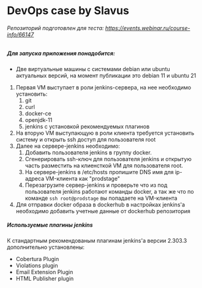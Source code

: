 # DevOps case by Slavus
###### Репозиторий подготовлен для теста: https://events.webinar.ru/course-info/66147
##### Для запуска приложения понадобится:  
* Две виртуальные машины с системами debian или ubuntu актуальных версий, на момент публикации это debian 11 и ubuntu 21
1. Первая VM выступает в роли jenkins-сервера, на нее необходимо установить:
    1. git
    1. curl
    1. docker-ce
    1. openjdk-11
    1. jenkins с установкой рекомендуемых плагинов
1. На вторую VM выступающую в роли клиента требуется установить систему и открыть ssh доступ для пользователя root
1. Далее на сервере-jenkins необходимо:
    1. Добавить пользователя jenkins в группу docker.
    1. Сгенерировать ssh-ключ для пользователя jenkins и открытую часть разместить на клиенсткой VM для пользователя root.
    1. На сервере-jenkins в /etc/hosts пропишите DNS имя для ip-адреса VM-клиента как "prodstage"
    1. Перезагрузите сервер-jenkins и проверьте что из под пользователя jenkins работают команды docker, а так же что по команде `ssh root@prodstage`  вы попадаете на VM-клиента
 1. Для отправки docker образа в dockerhub в настройках jenkins'a необходимо добавить учетные данные от dockerhub репозитория
 
 ##### Используемые плагины jenkins  
 
К стандартным рекомендованым плагинам jenkins'a версии 2.303.3 дополнительно установлены:  
* Cobertura Plugin
* Violations plugin
* Email Extension Plugin
* HTML Publisher plugin
